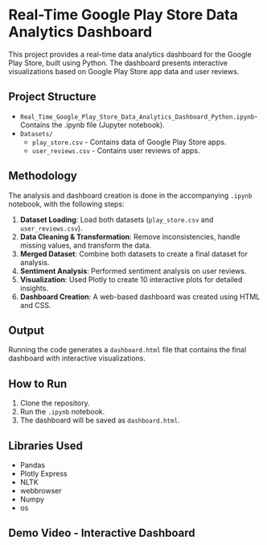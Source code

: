 # Real-Time Google Play Store Data Analytics Dashboard

This project provides a real-time data analytics dashboard for the Google Play Store, built using Python. The dashboard presents interactive visualizations based on Google Play Store app data and user reviews.

## Project Structure
- `Real_Time_Google_Play_Store_Data_Analytics_Dashboard_Python.ipynb`- Contains the .ipynb file (Jupyter notebook).
- `Datasets/`
  - `play_store.csv` - Contains data of Google Play Store apps.
  - `user_reviews.csv` - Contains user reviews of apps.

## Methodology
The analysis and dashboard creation is done in the accompanying `.ipynb` notebook, with the following steps:

1. **Dataset Loading**: Load both datasets (`play_store.csv` and `user_reviews.csv`).
2. **Data Cleaning & Transformation**: Remove inconsistencies, handle missing values, and transform the data.
3. **Merged Dataset**: Combine both datasets to create a final dataset for analysis.
4. **Sentiment Analysis**: Performed sentiment analysis on user reviews.
5. **Visualization**: Used Plotly to create 10 interactive plots for detailed insights.
6. **Dashboard Creation**: A web-based dashboard was created using HTML and CSS.

## Output
Running the code generates a `dashboard.html` file that contains the final dashboard with interactive visualizations.

## How to Run
1. Clone the repository.
2. Run the `.ipynb` notebook.
3. The dashboard will be saved as `dashboard.html`.

## Libraries Used
- Pandas
- Plotly Express
- NLTK
- webbrowser
- Numpy
- os

## Demo Video - Interactive Dashboard



